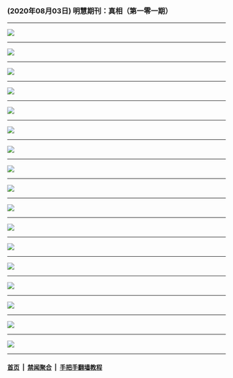 ### (2020年08月03日) 明慧期刊：真相（第一零一期） 

---

<img src="http://qikan.minghui.org/mhqkpage/qikanimage/2020/08/03/zx101_read-online1.png"/><hr/>
<img src="http://qikan.minghui.org/mhqkpage/qikanimage/2020/08/03/zx101_read-online2.png"/><hr/>
<img src="http://qikan.minghui.org/mhqkpage/qikanimage/2020/08/03/zx101_read-online3.png"/><hr/>
<img src="http://qikan.minghui.org/mhqkpage/qikanimage/2020/08/03/zx101_read-online4.png"/><hr/>
<img src="http://qikan.minghui.org/mhqkpage/qikanimage/2020/08/03/zx101_read-online5.png"/><hr/>
<img src="http://qikan.minghui.org/mhqkpage/qikanimage/2020/08/03/zx101_read-online6.png"/><hr/>
<img src="http://qikan.minghui.org/mhqkpage/qikanimage/2020/08/03/zx101_read-online7.png"/><hr/>
<img src="http://qikan.minghui.org/mhqkpage/qikanimage/2020/08/03/zx101_read-online8.png"/><hr/>
<img src="http://qikan.minghui.org/mhqkpage/qikanimage/2020/08/03/zx101_read-online9.png"/><hr/>
<img src="http://qikan.minghui.org/mhqkpage/qikanimage/2020/08/03/zx101_read-online10.png"/><hr/>
<img src="http://qikan.minghui.org/mhqkpage/qikanimage/2020/08/03/zx101_read-online11.png"/><hr/>
<img src="http://qikan.minghui.org/mhqkpage/qikanimage/2020/08/03/zx101_read-online12.png"/><hr/>
<img src="http://qikan.minghui.org/mhqkpage/qikanimage/2020/08/03/zx101_read-online13.png"/><hr/>
<img src="http://qikan.minghui.org/mhqkpage/qikanimage/2020/08/03/zx101_read-online14.png"/><hr/>
<img src="http://qikan.minghui.org/mhqkpage/qikanimage/2020/08/03/zx101_read-online15.png"/><hr/>
<img src="http://qikan.minghui.org/mhqkpage/qikanimage/2020/08/03/zx101_read-online16.png"/><hr/>
<img src="http://qikan.minghui.org/mhqkpage/qikanimage/2020/08/03/zx101_read-online17.png"/><hr/>


#### [首页](../../../..) &nbsp;|&nbsp; [禁闻聚合](https://github.com/gfw-breaker/banned-news) &nbsp;|&nbsp; [手把手翻墙教程](https://github.com/gfw-breaker/guides) 
